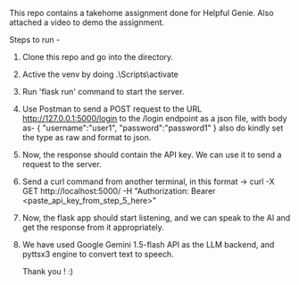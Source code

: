 This repo contains a takehome assignment done for Helpful Genie. Also attached a video to demo the assignment.

Steps to run - 

1. Clone this repo and go into the directory.
2. Active the venv by doing .\Scripts\activate
3. Run 'flask run' command to start the server.
4. Use Postman to send a POST request to the URL http://127.0.0.1:5000/login to the /login endpoint as a json file, with body as-
   {
     "username":"user1",
     "password":"password1"
   }
   also do kindly set the type as raw and format to json.
5. Now, the response should contain the API key. We can use it to send a request to the server.
6. Send a curl command from another terminal, in this format -> curl -X GET http://localhost:5000/ -H "Authorization: Bearer <paste_api_key_from_step_5_here>"
7. Now, the flask app should start listening, and we can speak to the AI and get the response from it appropriately.
8. We have used Google Gemini 1.5-flash API as the LLM backend, and pyttsx3 engine to convert text to speech.

   Thank you ! :)
